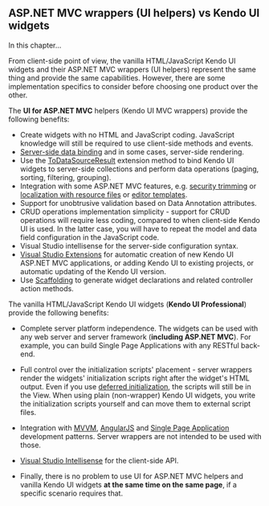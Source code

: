 ## ASP.NET MVC wrappers (UI helpers) vs Kendo UI widgets

In this chapter...

From client-side point of view, the vanilla HTML/JavaScript Kendo UI widgets and their ASP.NET MVC wrappers (UI helpers) represent the same thing and provide the same capabilities.
However, there are some implementation specifics to consider before choosing one product over the other.

The **UI for ASP.NET MVC** helpers (Kendo UI MVC wrappers) provide the following benefits:

- Create widgets with no HTML and JavaScript coding. JavaScript knowledge will still be required to use client-side methods and events.
- <a href="/kendo-ui/aspnet-mvc/helpers/grid/server-binding">Server-side data binding</a> and in some cases, server-side rendering.
- Use the <a href="/kendo-ui/aspnet-mvc/helpers/grid/ajax-binding">ToDataSourceResult</a> extension method to bind Kendo UI widgets to server-side collections and
perform data operations (paging, sorting, filtering, grouping).
- Integration with some ASP.NET MVC features, e.g. <a href="/kendo-ui/aspnet-mvc/helpers/menu/overview#security-trimming">security trimming</a> or
<a href="/kendo-ui/aspnet-mvc/globalization#localized-user-interface">localization with resource files</a> or <a href="/kendo-ui/aspnet-mvc/helpers/grid/editor-templates">editor templates</a>.
- Support for unobtrusive validation based on Data Annotation attributes.
- CRUD operations implementation simplicity - support for CRUD operations will require less coding, compared to when client-side Kendo UI is used.
In the latter case, you will have to repeat the model and data field configuration in the JavaScript code.
- Visual Studio intellisense for the server-side configuration syntax.
- <a href="/kendo-ui/aspnet-mvc/vs-integration/introduction">Visual Studio Extensions</a> for automatic creation of new Kendo UI ASP.NET MVC applications, or adding Kendo UI to existing projects,
or automatic updating of the Kendo UI version.
- Use <a href="/kendo-ui/aspnet-mvc/scaffolding">Scaffolding</a> to generate widget declarations and related controller action methods.

The vanilla HTML/JavaScript Kendo UI widgets (<strong>Kendo UI Professional</strong>) provide the following benefits:</p>

- Complete server platform independence. The widgets can be used with any web server and server framework (<strong>including ASP.NET MVC</strong>).
For example, you can build Single Page Applications with any RESTful back-end.
- Full control over the initialization scripts' placement - server wrappers render the widgets' initialization scripts right after the widget's HTML output.
Even if you use <a href="/kendo-ui/aspnet-mvc/fundamentals#deferred-initialization">deferred initialization</a>, the scripts will still be in the View.
When using plain (non-wrapper) Kendo UI widgets, you write the initialization scripts yourself and can move them to external script files.
- Integration with <a href="/kendo-ui/framework/mvvm/overview">MVVM</a>, <a href="/kendo-ui/AngularJS/introduction">AngularJS</a> and <a href="/kendo-ui/framework/spa/overview">Single Page Application</a> development patterns.
Server wrappers are not intended to be used with those.
- <a href="/kendo-ui/vs-intellisense">Visual Studio Intellisense</a> for the client-side API.

- Finally, there is no problem to use UI for ASP.NET MVC helpers and vanilla Kendo UI widgets **at the same time on the same page**, if a specific scenario requires that.